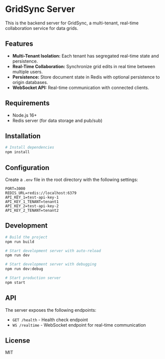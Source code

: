 # GridSync Server

This is the backend server for GridSync, a multi-tenant, real-time collaboration service for data grids.

## Features

- **Multi-Tenant Isolation:** Each tenant has segregated real-time state and persistence.
- **Real-Time Collaboration:** Synchronize grid edits in real time between multiple users.
- **Persistence:** Store document state in Redis with optional persistence to origin databases.
- **WebSocket API:** Real-time communication with connected clients.

## Requirements

- Node.js 16+
- Redis server (for data storage and pub/sub)

## Installation

```bash
# Install dependencies
npm install
```

## Configuration

Create a `.env` file in the root directory with the following settings:

```
PORT=3000
REDIS_URL=redis://localhost:6379
API_KEY_1=test-api-key-1
API_KEY_1_TENANT=tenant1
API_KEY_2=test-api-key-2
API_KEY_2_TENANT=tenant2
```

## Development

```bash
# Build the project
npm run build

# Start development server with auto-reload
npm run dev

# Start development server with debugging
npm run dev:debug

# Start production server
npm start
```

## API

The server exposes the following endpoints:

- `GET /health` - Health check endpoint
- `WS /realtime` - WebSocket endpoint for real-time communication

## License

MIT 